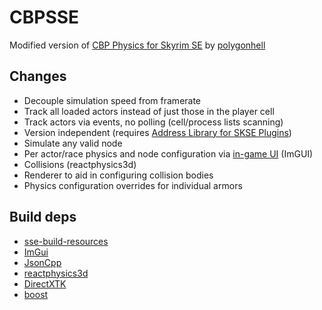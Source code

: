 # CBPSSE
Modified version of [CBP Physics for Skyrim SE](https://github.com/cbpphysics/CBPSSE) by [polygonhell](https://github.com/polygonhell)

## Changes
* Decouple simulation speed from framerate
* Track all loaded actors instead of just those in the player cell
* Track actors via events, no polling (cell/process lists scanning)
* Version independent (requires [Address Library for SKSE Plugins](https://www.nexusmods.com/skyrimspecialedition/mods/32444))
* Simulate any valid node
* Per actor/race physics and node configuration via [in-game UI](https://i.imgur.com/Vf1kF8L.jpg) (ImGUI)
* Collisions (reactphysics3d)
* Renderer to aid in configuring collision bodies
* Physics configuration overrides for individual armors

## Build deps
* [sse-build-resources](https://github.com/SlavicPotato/sse-build-resources)
* [ImGui](https://github.com/ocornut/imgui)
* [JsonCpp](https://github.com/open-source-parsers/jsoncpp)
* [reactphysics3d](https://github.com/DanielChappuis/reactphysics3d)
* [DirectXTK](https://github.com/Microsoft/DirectXTK)
* [boost](https://github.com/boostorg/boost)